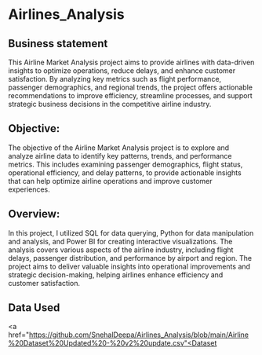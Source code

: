 # Airlines_Analysis

## Business statement
  
This Airline Market Analysis project aims to provide airlines with data-driven insights to optimize operations, reduce delays, and enhance customer satisfaction. By analyzing key metrics such as flight performance, passenger demographics, and regional trends, the project offers actionable recommendations to improve efficiency, streamline processes, and support strategic business decisions in the competitive airline industry.

## Objective: 
The objective of the Airline Market Analysis project is to explore and analyze airline data to identify key patterns, trends, and performance metrics. This includes examining passenger demographics, flight status, operational efficiency, and delay patterns, to provide actionable insights that can help optimize airline operations and improve customer experiences.

## Overview:
In this project, I utilized SQL for data querying, Python for data manipulation and analysis, and Power BI for creating interactive visualizations. The analysis covers various aspects of the airline industry, including flight delays, passenger distribution, and performance by airport and region. The project aims to deliver valuable insights into operational improvements and strategic decision-making, helping airlines enhance efficiency and customer satisfaction.

## Data Used
<a href="https://github.com/SnehalDeepa/Airlines_Analysis/blob/main/Airline%20Dataset%20Updated%20-%20v2%20update.csv"<Dataset</a>
